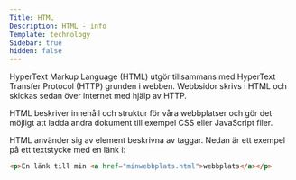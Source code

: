 ```yaml
---
Title: HTML
Description: HTML - info
Template: technology
Sidebar: true
hidden: false
---
```


<p class="tech-p">HyperText Markup Language (HTML) utgör tillsammans med HyperText Transfer Protocol (HTTP) grunden i webben. Webbsidor skrivs i HTML och skickas sedan över internet med hjälp av HTTP.

HTML beskriver innehåll och struktur för våra webbplatser och gör det möjligt att ladda andra dokument till exempel CSS eller JavaScript filer.

HTML använder sig av element beskrivna av taggar. Nedan är ett exempel på ett textstycke med en länk i:</p>

```html
<p>En länk till min <a href="minwebbplats.html">webbplats</a></p>
```
